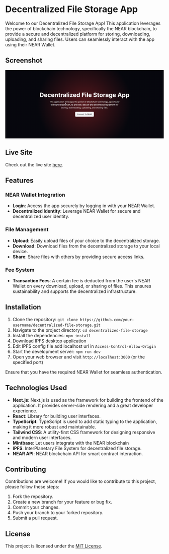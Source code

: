 # Decentralized File Storage App

Welcome to our Decentralized File Storage App! This application leverages the power of blockchain technology, specifically the NEAR blockchain, to provide a secure and decentralized platform for storing, downloading, uploading, and sharing files. Users can seamlessly interact with the app using their NEAR Wallet.

## Screenshot

![App Screenshot](/public/screenshot.png)

## Live Site

Check out the live site [here](URL).

## Features

### NEAR Wallet Integration

- **Login**: Access the app securely by logging in with your NEAR Wallet.
- **Decentralized Identity**: Leverage NEAR Wallet for secure and decentralized user identity.

### File Management

- **Upload**: Easily upload files of your choice to the decentralized storage.
- **Download**: Download files from the decentralized storage to your local device.
- **Share**: Share files with others by providing secure access links.

### Fee System

- **Transaction Fees**: A certain fee is deducted from the user's NEAR Wallet on every download, upload, or sharing of files. This ensures sustainability and supports the decentralized infrastructure.

## Installation

1. Clone the repository: `git clone https://github.com/your-username/decentralized-file-storage.git`
2. Navigate to the project directory: `cd decentralized-file-storage`
3. Install the dependencies: `npm install`
4. Download IPFS desktop application
5. Edit IPFS config file add localhost url in `Access-Control-Allow-Origin`
6. Start the development server: `npm run dev`
7. Open your web browser and visit `http://localhost:3000` (or the specified port)

Ensure that you have the required NEAR Wallet for seamless authentication.

## Technologies Used

- **Next.js**: Next.js is used as the framework for building the frontend of the application. It provides server-side rendering and a great developer experience.
- **React**: Library for building user interfaces.
- **TypeScript**: TypeScript is used to add static typing to the application, making it more robust and maintainable.
- **Tailwind CSS**: A utility-first CSS framework for designing responsive and modern user interfaces.
- **Mintbase**: Let users integrate with the NEAR blockchain
- **IPFS**: InterPlanetary File System for decentralized file storage.
- **NEAR API**: NEAR blockchain API for smart contract interaction.

## Contributing

Contributions are welcome! If you would like to contribute to this project, please follow these steps:

1. Fork the repository.
2. Create a new branch for your feature or bug fix.
3. Commit your changes.
4. Push your branch to your forked repository.
5. Submit a pull request.

## License

This project is licensed under the [MIT License](LICENSE).
